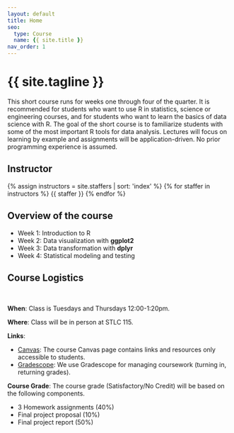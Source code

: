 ```yaml
---
layout: default
title: Home
seo:
  type: Course
  name: {{ site.title }}
nav_order: 1
---
```


# {{ site.tagline }}

<!--{% if site.announcements %}
{{ site.announcements.last }}
[Announcements](announcements.md){: .btn .btn-outline .fs-3 }
{% endif %}-->

This short course runs for weeks one through four of the quarter. It is recommended for students who want to use R in statistics, science or engineering courses, and for students who want to learn the basics of data science with R. The goal of the short course is to familiarize students with some of the most important R tools for data analysis. Lectures will focus on learning by example and assignments will be application-driven. No prior programming experience is assumed. 

## Instructor

{% assign instructors = site.staffers | sort: 'index' %}
{% for staffer in instructors %}
{{ staffer }}
{% endfor %}

## Overview of the course

- Week 1: Introduction to R 
- Week 2: Data visualization with **ggplot2**
- Week 3: Data transformation with **dplyr**
- Week 4: Statistical modeling and testing

## Course Logistics
&nbsp;

**When**: Class is Tuesdays and Thursdays 12:00-1:20pm.

**Where**: Class will be in person at STLC 115.

**Links**:
- [Canvas](): The course Canvas page
  contains links and resources only accessible to students.
- [Gradescope](): We use Gradescope for managing coursework (turning in, returning grades).  

**Course Grade**: The course grade (Satisfactory/No Credit) will be based on the following components.

- 3 Homework assignments (40%)
- Final project proposal (10%)
- Final project report (50%)
